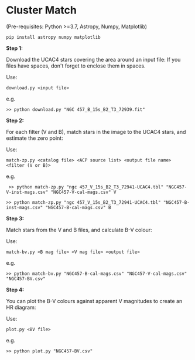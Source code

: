 # Cluster Match

(Pre-requisites: Python >=3.7, Astropy, Numpy, Matplotlib)

`pip install astropy numpy matplotlib`


**Step 1:**

Download the UCAC4 stars covering the area around an input file:
If you files have spaces, don't forget to enclose them in spaces.

Use:

  `download.py <input file>`
  
e.g.

  `>> python download.py "NGC 457_B_15s_B2_T3_72939.fit"`

**Step 2:**

For each filter (V and B), match stars in the image to the UCAC4 stars, and estimate the zero point:

Use:

  `match-zp.py <catalog file> <ACP source list> <output file name> <filter (V or B)>`
  
e.g.

 ` >> python match-zp.py "ngc 457_V_15s_B2_T3_72941-UCAC4.tbl" "NGC457-V-inst-mags.csv" "NGC457-V-cal-mags.csv" V`
  
  `>> python match-zp.py "ngc 457_V_15s_B2_T3_72941-UCAC4.tbl" "NGC457-B-inst-mags.csv" "NGC457-B-cal-mags.csv" B`
  
**Step 3:**

Match stars from the V and B files, and calculate B-V colour:
  
Use:

  `match-bv.py <B mag file> <V mag file> <output file>`
  
e.g.

  `>> python match-bv.py "NGC457-B-cal-mags.csv" "NGC457-V-cal-mags.csv" "NGC457-BV.csv"`
  
**Step 4:**

You can plot the B-V colours against apparent V magnitudes to create an HR diagram:
  
Use:

  `plot.py <BV file>`
    
e.g.

   `>> python plot.py "NGC457-BV.csv"`

